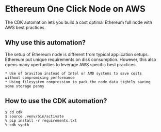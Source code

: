 # Ethereum One Click Node on AWS

The CDK automation lets you build a cost optimal Ethereum full node with AWS best practices. 

## Why use this automation?

The setup of Ethereum node is different from typical application setups. Ethereum put unique requirements on disk consumption. However, this also opens many opertunities to leverage AWS specific best practices. 

	* Use of Graviton instead of Intel or AMD systems to save costs without compromising performance
	* Using filesystem compression to pack the node data tightly saving some storage penny

## How to use the CDK automation?

```
$ cd cdk
$ source .venv/bin/activate
% pip install -r requirements.txt
% cdk synth

